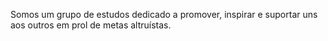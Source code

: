 Somos um grupo de estudos dedicado a promover, inspirar e suportar uns aos outros em prol de metas altruístas.
